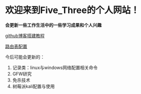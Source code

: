 # 欢迎来到Five_Three的个人网站！

**会更新一些工作生活中的一些学习成果和个人兴趣**

[github博客搭建教程](./docs/Github博客搭建.md)

[路由表配置](./docs/路由表配置.md)

今后可能会更新的：

1. 记录类：linux与windows网络配置相关命令
2. GFW研究
3. 免杀技术
4. 树莓派kali配置与使用
